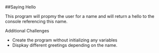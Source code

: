 ##Saying Hello

This program will propmy the user for a name and will return a hello to the console referencing this name.

Additional Challenges
- Create the program without initializing any variables 
- Dispkay different greetings depending on the name.
